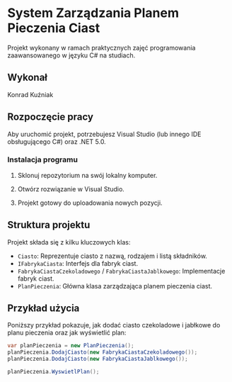 # System Zarządzania Planem Pieczenia Ciast 

Projekt wykonany w ramach praktycznych zajęć programowania zaawansowanego w języku C# na studiach. 

## Wykonał

Konrad Kuźniak

## Rozpoczęcie pracy

Aby uruchomić projekt, potrzebujesz Visual Studio (lub innego IDE obsługującego C#) oraz .NET 5.0.

### Instalacja programu

1. Sklonuj repozytorium na swój lokalny komputer.
   
2. Otwórz rozwiązanie w Visual Studio.

3. Projekt gotowy do uploadowania nowych pozycji.

## Struktura projektu

Projekt składa się z kilku kluczowych klas:

- `Ciasto`: Reprezentuje ciasto z nazwą, rodzajem i listą składników.
- `IFabrykaCiasta`: Interfejs dla fabryk ciast.
- `FabrykaCiastaCzekoladowego` / `FabrykaCiastaJablkowego`: Implementacje fabryk ciast.
- `PlanPieczenia`: Główna klasa zarządzająca planem pieczenia ciast.

## Przykład użycia

Poniższy przykład pokazuje, jak dodać ciasto czekoladowe i jabłkowe do planu pieczenia oraz jak wyświetlić plan:

```csharp
var planPieczenia = new PlanPieczenia();
planPieczenia.DodajCiasto(new FabrykaCiastaCzekoladowego());
planPieczenia.DodajCiasto(new FabrykaCiastaJablkowego());

planPieczenia.WyswietlPlan();


